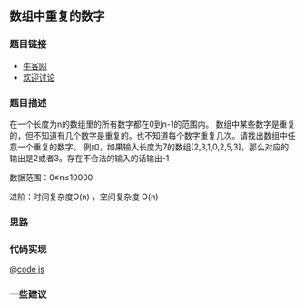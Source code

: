 

## 数组中重复的数字


### 题目链接

- [牛客网](https://www.nowcoder.com/practice/6fe361ede7e54db1b84adc81d09d8524)
- [欢迎讨论](https://github.com/142vip/JavaScriptCollection/issues/19)

### 题目描述

在一个长度为n的数组里的所有数字都在0到n-1的范围内。 数组中某些数字是重复的，但不知道有几个数字是重复的。也不知道每个数字重复几次。请找出数组中任意一个重复的数字。 例如，如果输入长度为7的数组[2,3,1,0,2,5,3]，那么对应的输出是2或者3。存在不合法的输入的话输出-1

数据范围：0≤n≤10000

进阶：时间复杂度O(n) ，空间复杂度 O(n)

### 思路

### 代码实现

@[code js](@code/algorithm/剑指/数组和矩阵/duplicate.js)

### 一些建议